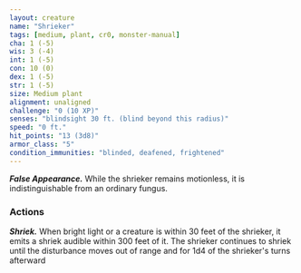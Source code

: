 ```yaml
---
layout: creature
name: "Shrieker"
tags: [medium, plant, cr0, monster-manual]
cha: 1 (-5)
wis: 3 (-4)
int: 1 (-5)
con: 10 (0)
dex: 1 (-5)
str: 1 (-5)
size: Medium plant
alignment: unaligned
challenge: "0 (10 XP)"
senses: "blindsight 30 ft. (blind beyond this radius)"
speed: "0 ft."
hit_points: "13 (3d8)"
armor_class: "5"
condition_immunities: "blinded, deafened, frightened"
---
```


***False Appearance.*** While the shrieker remains motionless, it is indistinguishable from an ordinary fungus.

### Actions

***Shriek.*** When bright light or a creature is within 30 feet of the shrieker, it emits a shriek audible within 300 feet of it. The shrieker continues to shriek until the disturbance moves out of range and for 1d4 of the shrieker's turns afterward